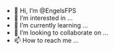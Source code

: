 - 👋 Hi, I’m @EngelsFPS
- 👀 I’m interested in ...
- 🌱 I’m currently learning ...
- 💞️ I’m looking to collaborate on ...
- 📫 How to reach me ...

<!---
EngelsFPS/EngelsFPS is a ✨ special ✨ repository because its `README.md` (this file) appears on your GitHub profile.
You can click the Preview link to take a look at your changes.
--->
